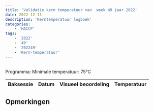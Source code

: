 ```yaml
---
title: 'Validatie kern temperatuur van  week 49 jaar 2022'
date: 2022-12-11
description: 'Kerntemperatuur logboek'
categories:
    - 'HACCP'
tags:
    - '2022'
    - '49'
    - '202249'
    - 'Kern-temperatuur'
---
```


## 

Programma: 
Minimale temperatuur: 75°C

| Baksessie | Datum | Visueel beoordeling | Temperatuur |
|:---|:---|:---|:---|


## Opmerkingen


